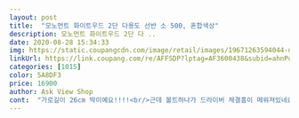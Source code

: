 ```yaml
---
layout: post 
title:  "모노먼트 화이트우드 2단 다용도 선반 소 500, 혼합색상" 
description: 모노먼트 화이트우드 2단 다 ..
date: 2020-08-28 15:34:33 
img: https://static.coupangcdn.com/image/retail/images/19671263594044-d6b089ac-0e23-4a30-8b28-2da293adeb65.jpg 
linkUrl: https://link.coupang.com/re/AFFSDP?lptag=AF3600438&subid=ahnPublicAsk&pageKey=1741133203&itemId=2964280047&vendorItemId=70952725681&traceid=V0-113-9cff412b04689055 
categories: [1015] 
color: 5A8DF3 
price: 16900 
author: Ask View Shop 
cont:  "가로길이 26cm 딱이예요!!!!<br/>근데 볼트하나가 드라이버 체결홈이 메워져있네요 ㄷㄷ<br/>나무가 컷팅되면서 가루가 뭍어있어요.<br/><br/>너무 마음에 드네요!!<br/>디자인 별 5<br/>로켓배송 빠름!!<br/>상품은 가격대비 좋습니다<br/>설치도 쉽고 가격대비 좋은거 같아요!!<br/>심플하니 이뻐요<br/>어떻게 조립하라고 ㄷㄷ<br/>조립 난이도 별 3<br/>조립하기전 물티슈나 행주로 한번 닦은 다음 조립했습니다.<br/><br/>침대와 침대 사이 핸드폰 올려놓을 곳이 필요했었는데<br/>크기도 딱 적당한거 같아요♡♡<br/>펜치로 대충 물어서 넣었습니다 꽉조여지지는 않네요 ㅠㅜ<br/>혼자 하면 상판불균형이 생길 수 있으니 두명이서 하는걸 추천합니다.<br/><br/>화분같은걸 놓아도 좋을것 같습니다.<br/><br/>" 
---
```

